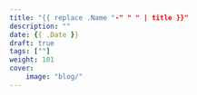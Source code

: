 ```yaml
---
title: "{{ replace .Name "-" " " | title }}"
description: ""
date: {{ .Date }}
draft: true
tags: [""]
weight: 101
cover:
    image: "blog/"
---
```


